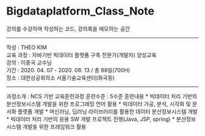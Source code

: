 # Bigdataplatform_Class_Note
강의를 수강하며 작성하는 코드, 강의록을 메모하는 공간
<hr>   

작성 : THEO KIM   
교육 과정 : 자바기반 빅데이터 플랫폼 구축 전문가(개발자) 양성교육    
강의 : 이종국 교수님    
기간 : 2020. 04. 07 - 2020. 08. 13 / 총 88일(700H)     
장소 : 대한상공회의소 서울기술교육센터(화곡동)    

<hr/>   
과정소개 : NCS 기반 교육훈련과정    
훈련수준 : 5수준   
훈련내용    
* 빅데이터 처리 기반의 분산정보시스템 개발을 위한 프로그래밍 언어 활용    
* 빅데이터 가공, 분석, 시각화 및 문서화 플랫폼 개발    
* 머신러닝, 딥러닝 라이브러리를 활용한 데이터 분산정보시스템 개발    
* 빅데이터 처리 기반의 응용 SW 개발 프로젝트 진행(Java, JSP, spring)    
* 분산정보시스템 개발을 위한 프레임워크 활용    


